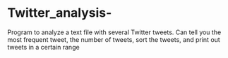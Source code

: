 # Twitter_analysis-
Program to analyze a text file with several Twitter tweets. Can tell you the most frequent tweet, the number of tweets, sort the tweets, and print out tweets in a certain range
